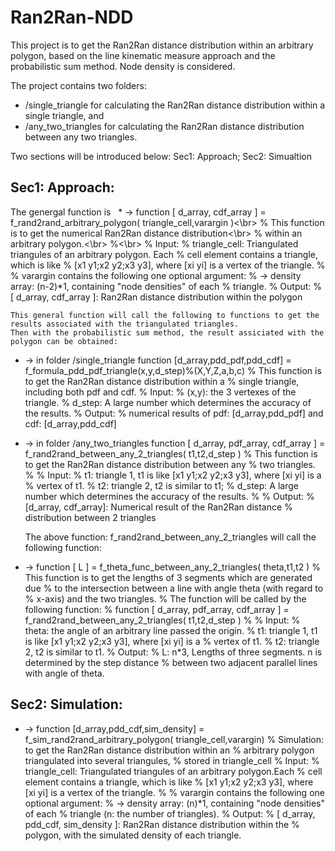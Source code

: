 # Ran2Ran-NDD

This project is to get the Ran2Ran distance distribution within an arbitrary polygon,
    based on the line kinematic measure approach and the probabilistic sum method.
Node density is considered.

The project contains two folders: 
* /single_triangle for calculating the Ran2Ran distance distribution within a single triangle, and
* /any_two_triangles for calculating the Ran2Ran distance distribution between any two triangles.
 
Two sections will be introduced below: Sec1: Approach; Sec2: Simualtion
## Sec1: Approach:
   The genergal function is 
   * -> function [ d_array, cdf_array ] = f_rand2rand_arbitrary_polygon( triangle_cell,varargin )<\br>
        % This function is to get the numerical Ran2Ran distance distribution<\br>
        %   within an arbitrary polygon.<\br>
        %<\br>
        % Input:
        %   triangle_cell: Triangulated triangules of an arbitrary polygon. Each
        %       cell element contains a triangle, which is like
        %       [x1 y1;x2 y2;x3 y3], where [xi yi] is a vertex of the triangle.
        %
        %   varargin contains the following one optional argument:
        %       -> density array: (n-2)*1, containing "node densities" of each
        %          triangle.
        % Output:
        %   [ d_array, cdf_array ]: Ran2Ran distance distribution within the polygon

    This general function will call the following to functions to get the results associated with the triangulated triangles. 
    Then with the probabilistic sum method, the result assiciated with the polygon can be obtained:
   * -> in folder /single_triangle
       function [d_array,pdd_pdf,pdd_cdf] = f_formula_pdd_pdf_triangle(x,y,d_step)%(X,Y,Z,a,b,c)
        % This function is to get the Ran2Ran distance distribution within a
        % single triangle, including both pdf and cdf.
        % Input:
        %   (x,y): the 3 vertexes of the triangle.
        %   d_step: A large number which determines the accuracy of the results.
        % Output:
        %   numerical results of pdf: [d_array,pdd_pdf] and cdf: [d_array,pdd_cdf]
   * -> in folder /any_two_triangles
       function [ d_array, pdf_array, cdf_array ] = f_rand2rand_between_any_2_triangles( t1,t2,d_step )
        % This function is to get the Ran2Ran distance distribution between any
        % two triangles.
        %
        % Input:
        %   t1: triangle 1, t1 is like [x1 y1;x2 y2;x3 y3], where [xi yi] is a
        %       vertex of t1.
        %   t2: triangle 2, t2 is similar to t1;
        %   d_step: A large number which determines the accuracy of the results.
        %
        % Output:
        %   [d_array, cdf_array]: Numerical result of the Ran2Ran distance
        %                         distribution between 2 triangles
        
       The above function: f_rand2rand_between_any_2_triangles will call the following function:
   * -> function [ L ] = f_theta_func_between_any_2_triangles( theta,t1,t2 )
        % This function is to get the lengths of 3 segments which are generated due
        % to the intersection between a line with angle theta (with regard to
        % x-axis) and the two triangles. 
        % The function will be called by the following function:
        % function [ d_array, pdf_array, cdf_array ] = f_rand2rand_between_any_2_triangles( t1,t2,d_step )
        %
        % Input:
        %   theta: the angle of an arbitrary line passed the origin.
        %   t1: triangle 1, t1 is like [x1 y1;x2 y2;x3 y3], where [xi yi] is a
        %       vertex of t1.
        %   t2: triangle 2, t2 is similar to t1.
        % Output:
        %   L: n*3, Lengths of three segments. n is determined by the step distance
        %       between two adjacent parallel lines with angle of theta.
        

## Sec2: Simulation:
   * -> function [d_array,pdd_cdf,sim_density] = f_sim_rand2rand_arbitrary_polygon( triangle_cell,varargin)
        % Simulation: to get the Ran2Ran distance distribution within an
        %             arbitrary polygon triangulated into several triangules,
        %             stored in triangle_cell
        % Input: 
        %   triangle_cell: Triangulated triangules of an arbitrary polygon.Each
        %       cell element contains a triangle, which is like
        %       [x1 y1;x2 y2;x3 y3], where [xi yi] is a vertex of the triangle. 
        %
        %   varargin contains the following one optional argument:
        %       -> density array: (n)*1, containing "node densities" of each
        %          triangle (n: the number of triangles).
        % Output:
        %   [ d_array, pdd_cdf, sim_density ]: Ran2Ran distance distribution within the
        %                      polygon, with the simulated density of each triangle.
